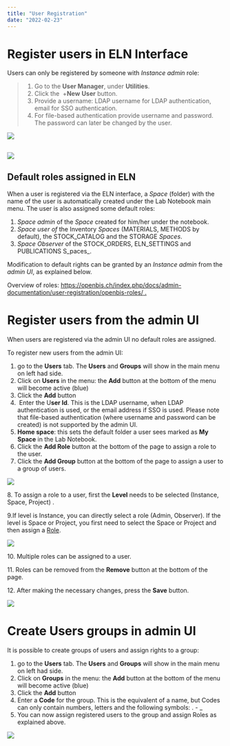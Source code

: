 ```yaml
---
title: "User Registration"
date: "2022-02-23"
---
```


# Register users in ELN Interface

Users can only be registered by someone with _Instance admin_ role:

> 1. Go to the **User Manager**, under **Utilities**.
> 2. Click the  +**New** **User** button. 
> 3. Provide a username: LDAP username for LDAP authentication, email for SSO authentication.
> 4. For file-based authentication provide username and password. The password can later be changed by the user.

![](https://openbis.ch/wp-content/uploads/2022/02/ELN-user-manager-1024x398.png)

## ![](https://openbis.ch/wp-content/uploads/2020/02/Screenshot-2020-02-26-at-10.34.35.png)

## Default roles assigned in ELN

  
When a user is registered via the ELN interface, a _Space_ (folder) with the name of the user is automatically created under the Lab Notebook main menu. The user is also assigned some default roles:

1. _Space admin_ of the _Space_ created for him/her under the notebook.
2. _Space user of_ the Inventory _Spaces_ (MATERIALS, METHODS by default), the STOCK\_CATALOG and the STORAGE _Spaces_.
3. _Space Observer_ of the STOCK\_ORDERS, ELN\_SETTINGS and PUBLICATIONS S_paces_. 

Modification to default rights can be granted by an _Instance admin_ from the _admin UI_, as explained below.

Overview of roles: [https://openbis.ch/index.php/docs/admin-documentation/user-registration/openbis-roles/ .](https://openbis.ch/index.php/docs/admin-documentation/user-registration/openbis-roles/)

# Register users from the admin UI

When users are registered via the admin UI no default roles are assigned.

To register new users from the admin UI:

1. go to the **Users** tab. The **Users** and **Groups** will show in the main menu on left had side.
2. Click on **Users** in the menu: the **Add** button at the bottom of the menu will become active (blue)
3. Click the **Add** button
4.  Enter the U**ser Id**. This is the LDAP username, when LDAP authentication is used, or the email address if SSO is used. Please note that file-based authentication (where username and password can be created) is not supported by the admin UI.
5. **Home space**: this sets the default folder a user sees marked as **My Space** in the Lab Notebook.
6. Click the **Add Role** button at the bottom of the page to assign a role to the user.
7. Click the **Add Group** button at the bottom of the page to assign a user to a group of users.

![](https://openbis.ch/wp-content/uploads/2020/02/admin-ui-add-users.png)

8\. To assign a role to a user, first the **Level** needs to be selected (Instance, Space, Project) .

9.If level is Instance, you can directly select a role (Admin, Observer). If the level is Space or Project, you first need to select the Space or Project and then assign a [Role](https://openbis.ch/index.php/docs/admin-documentation/user-registration/openbis-roles/).

![](https://openbis.ch/wp-content/uploads/2020/02/admin-ui-roles-300x293.png)

10\. Multiple roles can be assigned to a user. 

11\. Roles can be removed from the **Remove** button at the bottom of the page. 

12\. After making the necessary changes, press the **Save** button.

![](https://openbis.ch/wp-content/uploads/2020/02/admin-ui-remove-role-save-1024x564.png)

# Create Users groups in admin UI

It is possible to create groups of users and assign rights to a group:

1. go to the **Users** tab. The **Users** and **Groups** will show in the main menu on left had side.
2. Click on **Groups** in the menu: the **Add** button at the bottom of the menu will become active (blue)
3. Click the **Add** button
4. Enter a **Code** for the group. This is the equivalent of a name, but Codes can only contain numbers, letters and the following symbols: . - \_
5. You can now assign registered users to the group and assign Roles as explained above.

![](https://openbis.ch/wp-content/uploads/2020/02/admin-ui-groups-1-1024x559.png)
